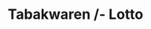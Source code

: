 ---
title: "Tabakwaren /- Lotto"
url: /koethen-anhalt/tabakwaren-lotto-weintraubenstrasse/
shop: Kiosk
---